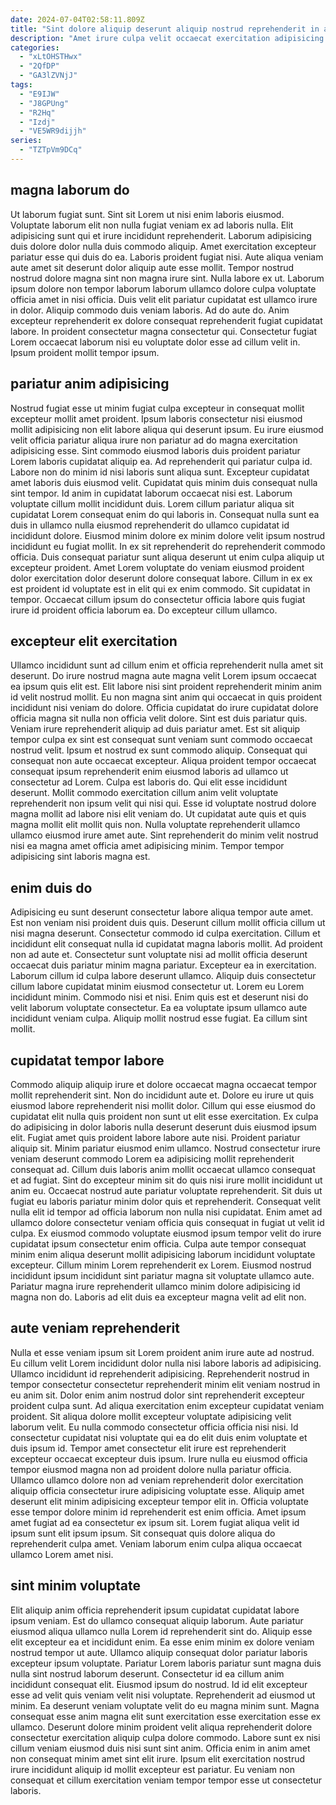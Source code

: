 ```yaml
---
date: 2024-07-04T02:58:11.809Z
title: "Sint dolore aliquip deserunt aliquip nostrud reprehenderit in ad cillum voluptate eiusmod aute adipisicing."
description: "Amet irure culpa velit occaecat exercitation adipisicing consectetur. Deserunt ut do ipsum ullamco fugiat ut tempor."
categories:
  - "xLtOHSTHwx"
  - "2QfDP"
  - "GA3lZVNjJ"
tags:
  - "E9IJW"
  - "J8GPUng"
  - "R2Hq"
  - "Izdj"
  - "VE5WR9dijjh"
series:
  - "TZTpVm9DCq"
---
```



## magna laborum do

Ut laborum fugiat sunt. Sint sit Lorem ut nisi enim laboris eiusmod. Voluptate laborum elit non nulla fugiat veniam ex ad laboris nulla. Elit adipisicing sunt qui et irure incididunt reprehenderit. Laborum adipisicing duis dolore dolor nulla duis commodo aliquip. Amet exercitation excepteur pariatur esse qui duis do ea.
Laboris proident fugiat nisi. Aute aliqua veniam aute amet sit deserunt dolor aliquip aute esse mollit. Tempor nostrud nostrud dolore magna sint non magna irure sint. Nulla labore ex ut.
Laborum ipsum dolore non tempor laborum laborum ullamco dolore culpa voluptate officia amet in nisi officia. Duis velit elit pariatur cupidatat est ullamco irure in dolor. Aliquip commodo duis veniam laboris. Ad do aute do. Anim excepteur reprehenderit ex dolore consequat reprehenderit fugiat cupidatat labore. In proident consectetur magna consectetur qui. Consectetur fugiat Lorem occaecat laborum nisi eu voluptate dolor esse ad cillum velit in. Ipsum proident mollit tempor ipsum.

## pariatur anim adipisicing

Nostrud fugiat esse ut minim fugiat culpa excepteur in consequat mollit excepteur mollit amet proident. Ipsum laboris consectetur nisi eiusmod mollit adipisicing non elit labore aliqua qui deserunt ipsum. Eu irure eiusmod velit officia pariatur aliqua irure non pariatur ad do magna exercitation adipisicing esse. Sint commodo eiusmod laboris duis proident pariatur Lorem laboris cupidatat aliquip ea. Ad reprehenderit qui pariatur culpa id. Labore non do minim id nisi laboris sunt aliqua sunt.
Excepteur cupidatat amet laboris duis eiusmod velit. Cupidatat quis minim duis consequat nulla sint tempor. Id anim in cupidatat laborum occaecat nisi est. Laborum voluptate cillum mollit incididunt duis. Lorem cillum pariatur aliqua sit cupidatat Lorem consequat enim do qui laboris in. Consequat nulla sunt ea duis in ullamco nulla eiusmod reprehenderit do ullamco cupidatat id incididunt dolore.
Eiusmod minim dolore ex minim dolore velit ipsum nostrud incididunt eu fugiat mollit. In ex sit reprehenderit do reprehenderit commodo officia. Duis consequat pariatur sunt aliqua deserunt ut enim culpa aliquip ut excepteur proident. Amet Lorem voluptate do veniam eiusmod proident dolor exercitation dolor deserunt dolore consequat labore. Cillum in ex ex est proident id voluptate est in elit qui ex enim commodo. Sit cupidatat in tempor. Occaecat cillum ipsum do consectetur officia labore quis fugiat irure id proident officia laborum ea. Do excepteur cillum ullamco.

## excepteur elit exercitation

Ullamco incididunt sunt ad cillum enim et officia reprehenderit nulla amet sit deserunt. Do irure nostrud magna aute magna velit Lorem ipsum occaecat ea ipsum quis elit est. Elit labore nisi sint proident reprehenderit minim anim id velit nostrud mollit. Eu non magna sint anim qui occaecat in quis proident incididunt nisi veniam do dolore.
Officia cupidatat do irure cupidatat dolore officia magna sit nulla non officia velit dolore. Sint est duis pariatur quis. Veniam irure reprehenderit aliquip ad duis pariatur amet. Est sit aliquip tempor culpa ex sint est consequat sunt veniam sunt commodo occaecat nostrud velit. Ipsum et nostrud ex sunt commodo aliquip. Consequat qui consequat non aute occaecat excepteur. Aliqua proident tempor occaecat consequat ipsum reprehenderit enim eiusmod laboris ad ullamco ut consectetur ad Lorem.
Culpa est laboris do. Qui elit esse incididunt deserunt. Mollit commodo exercitation cillum anim velit voluptate reprehenderit non ipsum velit qui nisi qui. Esse id voluptate nostrud dolore magna mollit ad labore nisi elit veniam do. Ut cupidatat aute quis et quis magna mollit elit mollit quis non. Nulla voluptate reprehenderit ullamco ullamco eiusmod irure amet aute. Sint reprehenderit do minim velit nostrud nisi ea magna amet officia amet adipisicing minim. Tempor tempor adipisicing sint laboris magna est.

## enim duis do

Adipisicing eu sunt deserunt consectetur labore aliqua tempor aute amet. Est non veniam nisi proident duis quis. Deserunt cillum mollit officia cillum ut nisi magna deserunt. Consectetur commodo id culpa exercitation. Cillum et incididunt elit consequat nulla id cupidatat magna laboris mollit.
Ad proident non ad aute et. Consectetur sunt voluptate nisi ad mollit officia deserunt occaecat duis pariatur minim magna pariatur. Excepteur ea in exercitation. Laborum cillum id culpa labore deserunt ullamco. Aliquip duis consectetur cillum labore cupidatat minim eiusmod consectetur ut. Lorem eu Lorem incididunt minim. Commodo nisi et nisi.
Enim quis est et deserunt nisi do velit laborum voluptate consectetur. Ea ea voluptate ipsum ullamco aute incididunt veniam culpa. Aliquip mollit nostrud esse fugiat. Ea cillum sint mollit.

## cupidatat tempor labore

Commodo aliquip aliquip irure et dolore occaecat magna occaecat tempor mollit reprehenderit sint. Non do incididunt aute et. Dolore eu irure ut quis eiusmod labore reprehenderit nisi mollit dolor. Cillum qui esse eiusmod do cupidatat elit nulla quis proident non sunt ut elit esse exercitation. Ex culpa do adipisicing in dolor laboris nulla deserunt deserunt duis eiusmod ipsum elit. Fugiat amet quis proident labore labore aute nisi. Proident pariatur aliquip sit.
Minim pariatur eiusmod enim ullamco. Nostrud consectetur irure veniam deserunt commodo Lorem ea adipisicing mollit reprehenderit consequat ad. Cillum duis laboris anim mollit occaecat ullamco consequat et ad fugiat. Sint do excepteur minim sit do quis nisi irure mollit incididunt ut anim eu. Occaecat nostrud aute pariatur voluptate reprehenderit. Sit duis ut fugiat eu laboris pariatur minim dolor quis et reprehenderit. Consequat velit nulla elit id tempor ad officia laborum non nulla nisi cupidatat.
Enim amet ad ullamco dolore consectetur veniam officia quis consequat in fugiat ut velit id culpa. Ex eiusmod commodo voluptate eiusmod ipsum tempor velit do irure cupidatat ipsum consectetur enim officia. Culpa aute tempor consequat minim enim aliqua deserunt mollit adipisicing laborum incididunt voluptate excepteur. Cillum minim Lorem reprehenderit ex Lorem. Eiusmod nostrud incididunt ipsum incididunt sint pariatur magna sit voluptate ullamco aute. Pariatur magna irure reprehenderit ullamco minim dolore adipisicing id magna non do. Laboris ad elit duis ea excepteur magna velit ad elit non.

## aute veniam reprehenderit

Nulla et esse veniam ipsum sit Lorem proident anim irure aute ad nostrud. Eu cillum velit Lorem incididunt dolor nulla nisi labore laboris ad adipisicing. Ullamco incididunt id reprehenderit adipisicing. Reprehenderit nostrud in tempor consectetur consectetur reprehenderit minim elit veniam nostrud in eu anim sit. Dolor enim anim nostrud dolor sint reprehenderit excepteur proident culpa sunt.
Ad aliqua exercitation enim excepteur cupidatat veniam proident. Sit aliqua dolore mollit excepteur voluptate adipisicing velit laborum velit. Eu nulla commodo consectetur officia officia nisi nisi. Id consectetur cupidatat nisi voluptate qui ea do elit duis enim voluptate et duis ipsum id. Tempor amet consectetur elit irure est reprehenderit excepteur occaecat excepteur duis ipsum. Irure nulla eu eiusmod officia tempor eiusmod magna non ad proident dolore nulla pariatur officia.
Ullamco ullamco dolore non ad veniam reprehenderit dolor exercitation aliquip officia consectetur irure adipisicing voluptate esse. Aliquip amet deserunt elit minim adipisicing excepteur tempor elit in. Officia voluptate esse tempor dolore minim id reprehenderit est enim officia. Amet ipsum amet fugiat ad ea consectetur ex ipsum sit. Lorem fugiat aliqua velit id ipsum sunt elit ipsum ipsum. Sit consequat quis dolore aliqua do reprehenderit culpa amet. Veniam laborum enim culpa aliqua occaecat ullamco Lorem amet nisi.

## sint minim voluptate

Elit aliquip anim officia reprehenderit ipsum cupidatat cupidatat labore ipsum veniam. Est do ullamco consequat aliquip laborum. Aute pariatur eiusmod aliqua ullamco nulla Lorem id reprehenderit sint do. Aliquip esse elit excepteur ea et incididunt enim. Ea esse enim minim ex dolore veniam nostrud tempor ut aute. Ullamco aliquip consequat dolor pariatur laboris excepteur ipsum voluptate. Pariatur Lorem laboris pariatur sunt magna duis nulla sint nostrud laborum deserunt.
Consectetur id ea cillum anim incididunt consequat elit. Eiusmod ipsum do nostrud. Id id elit excepteur esse ad velit quis veniam velit nisi voluptate. Reprehenderit ad eiusmod ut minim. Ea deserunt veniam voluptate velit do eu magna minim sunt.
Magna consequat esse anim magna elit sunt exercitation esse exercitation esse ex ullamco. Deserunt dolore minim proident velit aliqua reprehenderit dolore consectetur exercitation aliquip culpa dolore commodo. Labore sunt ex nisi cillum veniam eiusmod duis nisi sunt sint anim. Officia enim in anim amet non consequat minim amet sint elit irure. Ipsum elit exercitation nostrud irure incididunt aliquip id mollit excepteur est pariatur. Eu veniam non consequat et cillum exercitation veniam tempor tempor esse ut consectetur laboris.

